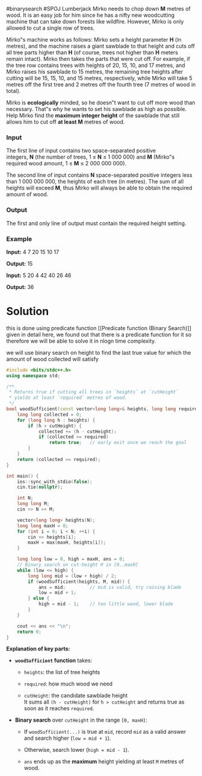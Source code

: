 #binarysearch #SPOJ
Lumberjack Mirko needs to chop down **M** metres of wood. It is an easy job for him since he has a nifty new woodcutting machine that can take down forests like wildfire. However, Mirko is only allowed to cut a single row of trees.

Mirko‟s machine works as follows: Mirko sets a height parameter **H** (in metres), and the machine raises a giant sawblade to that height and cuts off all tree parts higher than **H** (of course, trees not higher than **H** meters remain intact). Mirko then takes the parts that were cut off. For example, if the tree row contains trees with heights of 20, 15, 10, and 17 metres, and Mirko raises his sawblade to 15 metres, the remaining tree heights after cutting will be 15, 15, 10, and 15 metres, respectively, while Mirko will take 5 metres off the first tree and 2 metres off the fourth tree (7 metres of wood in total).

Mirko is **ecologically** minded, so he doesn‟t want to cut off more wood than necessary. That‟s why he wants to set his sawblade as high as possible. Help Mirko find the **maximum integer height** of the sawblade that still allows him to cut off **at least M** metres of wood.

### Input

The first line of input contains two space-separated positive integers, **N** (the number of trees, 1 ≤ **N** ≤ 1 000 000) and **M** (Mirko‟s required wood amount, 1 ≤ **M** ≤ 2 000 000 000).

The second line of input contains **N** space-separated positive integers less than 1 000 000 000, the heights of each tree (in metres). The sum of all heights will exceed **M**, thus Mirko will always be able to obtain the required amount of wood.

### Output

The first and only line of output must contain the required height setting.

### Example

**Input:**
4 7
20 15 10 17

**Output:**
15

**Input:**
5 20
4 42 40 26 46

**Output:**
36

# Solution
this is done using predicate function [[Predicate function (Binary Search)]] given in detail here, we found out that there is a predicate function for it so therefore we will be able to solve it in nlogn time complexity.

we will use binary search on height to find the last true value for which the amount of wood collected will satisfy

```cpp
#include <bits/stdc++.h>
using namespace std;

/**
 * Returns true if cutting all trees in `heights` at `cutHeight`
 * yields at least `required` metres of wood.
 */
bool woodSufficient(const vector<long long>& heights, long long required, long long cutHeight) {
    long long collected = 0;
    for (long long h : heights) {
        if (h > cutHeight) {
            collected += (h - cutHeight);
            if (collected >= required) 
                return true;   // early exit once we reach the goal
        }
    }
    return (collected >= required);
}

int main() {
    ios::sync_with_stdio(false);
    cin.tie(nullptr);

    int N;
    long long M;
    cin >> N >> M;

    vector<long long> heights(N);
    long long maxH = 0;
    for (int i = 0; i < N; ++i) {
        cin >> heights[i];
        maxH = max(maxH, heights[i]);
    }

    long long low = 0, high = maxH, ans = 0;
    // Binary search on cut-height H in [0..maxH]
    while (low <= high) {
        long long mid = (low + high) / 2;
        if (woodSufficient(heights, M, mid)) {
            ans = mid;         // mid is valid, try raising blade
            low = mid + 1;
        } else {
            high = mid - 1;    // too little wood, lower blade
        }
    }

    cout << ans << "\n";
    return 0;
}
```

**Explanation of key parts:**

- **`woodSufficient` function** takes:
    
    - `heights`: the list of tree heights
        
    - `required`: how much wood we need
        
    - `cutHeight`: the candidate sawblade height  
        It sums all `(h - cutHeight)` for `h > cutHeight` and returns true as soon as it reaches `required`.
        
- **Binary search** over `cutHeight` in the range `[0, maxH]`:
    
    - If `woodSufficient(...)` is true at `mid`, record `mid` as a valid answer and search higher (`low = mid + 1`).
        
    - Otherwise, search lower (`high = mid - 1`).
        
    - `ans` ends up as the **maximum** height yielding at least `M` metres of wood.